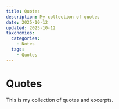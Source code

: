 ```yaml
---
title: Quotes
description: My collection of quotes
date: 2025-10-12
updated: 2025-10-12
taxonomies:
  categories:
    - Notes
  tags:
    - Quotes
---
```


# Quotes

This is my collection of quotes and excerpts.
